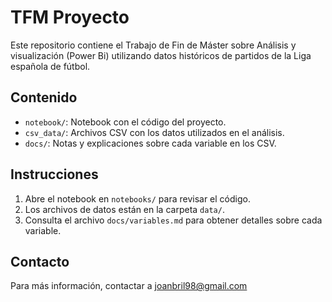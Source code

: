# TFM Proyecto

Este repositorio contiene el Trabajo de Fin de Máster sobre Análisis y visualización (Power Bi) utilizando datos históricos de partidos de la Liga española de fútbol.

## Contenido

- `notebook/`: Notebook con el código del proyecto.
- `csv_data/`: Archivos CSV con los datos utilizados en el análisis.
- `docs/`: Notas y explicaciones sobre cada variable en los CSV.

## Instrucciones

1. Abre el notebook en `notebooks/` para revisar el código.
2. Los archivos de datos están en la carpeta `data/`.
3. Consulta el archivo `docs/variables.md` para obtener detalles sobre cada variable.

## Contacto

Para más información, contactar a joanbril98@gmail.com
